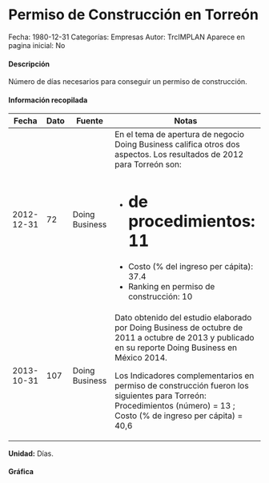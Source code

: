 Permiso de Construcción en Torreón
=====

Fecha: 1980-12-31
Categorías: Empresas
Autor: TrcIMPLAN
Aparece en pagina inicial: No

#### Descripción

Número de días necesarios para conseguir un permiso de construcción.

#### Información recopilada

<table class="table table-hover table-bordered matriz">
<thead>
<tr>
<th>Fecha</th>
<th>Dato</th>
<th>Fuente</th>
<th>Notas</th>
</tr>
</thead>
<tbody>
<tr>
<td>2012-12-31</td>
<td class="derecha">72</td>
<td>Doing Business</td>
<td>En el tema de apertura de negocio Doing Business califica otros dos aspectos. Los resultados de 2012 para Torreón son: 

- # de procedimientos: 11
- Costo (% del ingreso per cápita): 37.4 
- Ranking en permiso de construcción: 10</td>
</tr>
<tr>
<td>2013-10-31</td>
<td class="derecha">107</td>
<td>Doing Business</td>
<td>Dato obtenido del estudio elaborado por Doing Business de octubre de 2011 a octubre de 2013 y publicado en su reporte Doing Business en México 2014. 

Los Indicadores complementarios en permiso de construcción fueron los siguientes para Torreón: 
Procedimientos (número) = 13 ; 
Costo (% de ingreso per cápita) = 40,6</td>
</tr>
</tbody>
</table>

<b>Unidad:</b> Días.



#### Gráfica

<div id="Morrisdcrjwceo" class="grafica"></div>
<script>
new Morris.Line({
element: 'Morrisdcrjwceo',
data: [{ fecha: '2012-12-31', dato: 72 },{ fecha: '2013-10-31', dato: 107 }],
xkey: 'fecha',
ykeys: ['dato'],
labels: ['Dato'],
lineColors: ['#FF5B02'],
xLabelFormat: function(d) { return d.getDate()+'/'+(d.getMonth()+1)+'/'+d.getFullYear(); },
dateFormat: function(ts) { var d = new Date(ts); return d.getDate() + '/' + (d.getMonth() + 1) + '/' + d.getFullYear(); }
});
</script>


